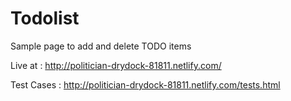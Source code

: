 # Todolist
Sample page to add and delete TODO items

Live at :  http://politician-drydock-81811.netlify.com/


Test Cases :  http://politician-drydock-81811.netlify.com/tests.html
